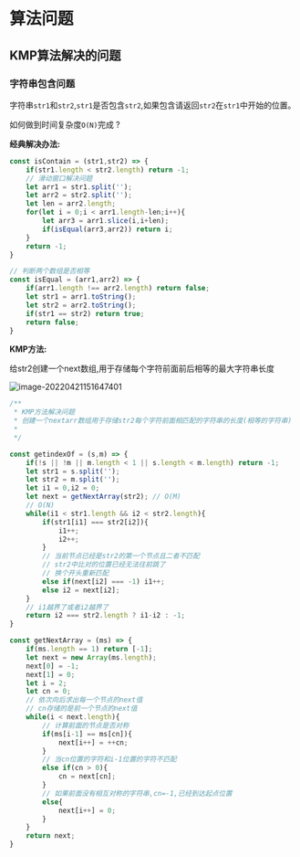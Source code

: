 # 算法问题

## KMP算法解决的问题

### 字符串包含问题

字符串`str1`和`str2`,`str1`是否包含`str2`,如果包含请返回`str2`在`str1`中开始的位置。

如何做到时间复杂度`O(N)`完成 ?

**经典解决办法:**

```js
const isContain = (str1,str2) => {
    if(str1.length < str2.length) return -1;
    // 滑动窗口解决问题
    let arr1 = str1.split('');
    let arr2 = str2.split('');
    let len = arr2.length;
    for(let i = 0;i < arr1.length-len;i++){
        let arr3 = arr1.slice(i,i+len);
        if(isEqual(arr3,arr2)) return i;
    }
    return -1;
}

// 判断两个数组是否相等
const isEqual = (arr1,arr2) => {
    if(arr1.length !== arr2.length) return false;
    let str1 = arr1.toString();
    let str2 = arr2.toString();
    if(str1 == str2) return true;
    return false;
}
```

**KMP方法:**

给str2创建一个next数组,用于存储每个字符前面前后相等的最大字符串长度

![image-20220421151647401](C:\Users\admin\AppData\Roaming\Typora\typora-user-images\image-20220421151647401.png)

```js
/**
 * KMP方法解决问题
 * 创建一个nextarr数组用于存储str2每个字符前面相匹配的字符串的长度(相等的字符串)
 * 
 */

const getindexOf = (s,m) => {
    if(!s || !m || m.length < 1 || s.length < m.length) return -1;
    let str1 = s.split('');
    let str2 = m.split('');
    let i1 = 0,i2 = 0;
    let next = getNextArray(str2); // O(M)
    // O(N)
    while(i1 < str1.length && i2 < str2.length){
        if(str1[i1] === str2[i2]){
            i1++;
            i2++;
        }
        // 当前节点已经是str2的第一个节点且二者不匹配
        // str2中比对的位置已经无法往前跳了
        // 换个开头重新匹配
        else if(next[i2] === -1) i1++;
        else i2 = next[i2];
    }
    // i1越界了或者i2越界了
    return i2 === str2.length ? i1-i2 : -1;
}

const getNextArray = (ms) => {
    if(ms.length == 1) return [-1];
    let next = new Array(ms.length);
    next[0] = -1;
    next[1] = 0;
    let i = 2;
    let cn = 0;
    // 依次向后求出每一个节点的next值
    // cn存储的是前一个节点的next值
    while(i < next.length){
        // 计算前面的节点是否对称
        if(ms[i-1] == ms[cn]){
            next[i++] = ++cn;
        }
        // 当cn位置的字符和i-1位置的字符不匹配
        else if(cn > 0){
            cn = next[cn];
        }
        // 如果前面没有相互对称的字符串,cn=-1,已经到达起点位置
        else{
            next[i++] = 0;
        }
    }
    return next;
}
```





















































